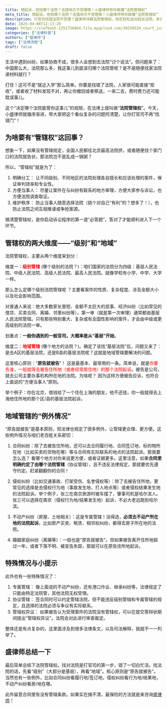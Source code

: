 ```yaml
---
title: 想起诉，但找哪个法院？去错地方不受理哦！小盛律师带你搞懂“法院管辖权”
meta_title: 想起诉，但找哪个法院？去错地方不受理哦！小盛律师带你搞懂“法院管辖权”
description: 打官司找错法院不受理？盛律师详解法院管辖权，助您轻松选对起诉法院。本文深度剖析级别管辖与地域管辖两大维度，解读“原告就被告”核心原则及合同、侵权、不动产、婚姻等常见纠纷的管辖例外情况。了解专属管辖、协议管辖及管辖权异议等重要概念，避免诉讼程序错误，高效维权。
date: 2025-04-06T12:13:29
image: https://slefboot-1251736664.file.myqcloud.com/20250524_court_jurisdiction.webp
categories: ["法律科普"]
authors: ["盛律师"]
tags: ["法律流程"]
draft: false
---
```


生活中遇到纠纷，如果协商不成，很多人会想到去法院“讨个说法”。但问题来了：中国那么大，法院那么多，我这事儿到底该归哪个法院管呢？是不是随便找家法院递材料就行？

打住！这可不是“就近入学”那么简单。你要是找错了法院，人家很可能直接“拒收”，或者收了材料发现不对，再让你撤回或者移送，一来二去，费时费力还可能耽误事儿。

这个“决定哪个法院能管你这事儿”的规矩，在法律上就叫做“**法院管辖权**”。今天，小盛律师就循序渐进，带大家把这个看似复杂的问题捋清楚，让你打官司不再“找错门”！

## 为啥要有“管辖权”这回事？

想象一下，如果没有管辖规定，全国人民都往北京最高法院挤，或者随便找个家门口的法院就告状，那法院岂不是乱成一锅粥？

所以，“管辖权”就是为了：

1. 明确分工： 让不同级别、不同地区的法院处理各自擅长和应该处理的案件，保证审判效率和专业性。
2. 方便当事人： 尽量让案件在与纠纷有联系的地方审理，方便大家参与诉讼，也方便法院调查取证。
3. 维护秩序： 防止当事人随意选择法院（挑个对自己“有利”的？想多了！），也防止法院之间互相推诿或争抢案源。

搞清楚管辖权，是你启动诉讼程序的第一道“必答题”，答对了才能顺利进入下一个环节。

## 管辖权的两大维度——“级别”和“地域”

法院管辖权，主要从两个维度来划分：

维度一：**<span style="color: red;">级别管辖</span>** (哪个级别的法院？)：咱们国家的法院分为四级：基层人民法院、中级人民法院、高级人民法院、最高人民法院。就像学校有小学、中学、大学一样。

那么怎么定哪个级别法院管辖呢 ？主要看案件的性质、复杂程度、涉及金额大小以及社会影响范围。

对普通人来说：绝大多数家长里短、金额不太巨大的民事、经济纠纷（比如常见的借贷、买卖合同、离婚、邻里纠纷等），第一审（就是第一次审理）通常都由基层人民法院管辖。只有那些特别重大、复杂或有全国性影响的案件，才会由中级或更高级别的法院一审。

划重点：**一般你遇到的一般官司，大概率是从“基层”开始**。

维度二：**<span style="color: red;">地域管辖</span>** (哪个地方的法院？)。确定了该找“基层法院”后，问题又来了：是去A区的基层法院，还是B县的基层法院呢？这就是地域管辖要解决的问题。

这里核心原则：“**原告就被告**”！ 这是最基本、最常用的一条。简单说，就是<span style="color: red;">你要告谁，一般就得去被告住所地（或者经常居住地）的那个法院起诉</span>。被告是公司，就去公司主要办事机构所在地的法院。为啥呢？ 因为这样方便被告应诉，也符合上面说的“方便当事人”原则。

举个例子：你在北京，借钱给了一个住在上海的朋友，他不还钱，你一般就得去上海他住所地的那个区/县的基层法院起诉。

## 地域管辖的“例外情况”

“原告就被告”是基本原则，但法律也规定了很多例外，让管辖更合理、更方便。这些例外情况与咱们老百姓关系密切：

1. 合同纠纷：除了去被告住所地，还可以去合同履行地、合同签订地、标的物所在地（比如买卖的货物在哪）等与合同有实际联系的地点的法院起诉。那我要怎么选？ 看哪个地方对你来说更方便，或者证据更多。这里注意，如果**合同里明确约定了由哪个法院管辖**（协议管辖），且不违反法律规定，那就要优先遵守约定。赶紧翻翻你的合同！

2. 侵权纠纷（比如交通事故、打架受伤、名誉侵权等）：除了去被告住所地，更常见的选择是去侵权行为地（事故发生地、打人地点等）或者侵权结果发生地的法院起诉。举个例子，张三在南京旅游时被车撞了，肇事司机是哈尔滨人。张三可以选择在南京（侵权行为地/结果发生地）起诉，不必大老远跑到哈尔滨。

3. 不动产纠纷（房屋、土地相关）：这是专属管辖！没得选，**必须去不动产所在地的法院起诉**。比如房产买卖、租赁、相邻权纠纷，都得去房子所在地的法院。

4. 婚姻家庭纠纷（离婚等）：一般也是“原告就被告”。但如果被告离开住所地超过一年，或者下落不明、被宣告失踪，那就可以在原告住所地起诉。

## 特殊情况与小提示

此外也有一些特殊情况了：

1. 专属管辖： 像上面说的不动产纠纷，还有港口作业、继承纠纷等，法律规定了只能由特定法院管，其他法院无权受理。
2. 协议管辖： 签合同时可以约定管辖法院，但不能违反级别管辖和专属管辖的规定，且选择的法院必须与争议有实际联系。
3. 管辖权异议： 如果被告认为受理案件的法院没有管辖权，可以在提交答辩状期间提出“管辖权异议”。法院会对此进行审查裁定。

整体还是有点复杂的，这里面涉及到很多法律条文，以及司法解释，我就不一一列举了。

## 盛律师总结一下

最后简单总结下法院管辖权。找对法院是打官司的第一步，错了一切白忙活。找法院的话，先看“级别”（大部分是基层），再看“地域”。核心原则是“原告就被告”。当然也有一些例外，比如合同纠纷看履行地/签订地，侵权纠纷看行为地/结果地，不动产纠纷看房/地在哪。

此外留意合同里有没有管辖条款。如果实在搞不清，最保险的方法就是来咨询[盛律师](https://www.shenglvshi.cn/contact)！